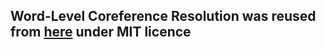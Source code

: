 ## Word-Level Coreference Resolution was reused from [here](https://github.com/vdobrovolskii/wl-coref) under MIT licence
